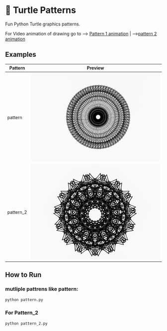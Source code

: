 # 🐢 Turtle Patterns

Fun Python Turtle graphics patterns.

For Video animation of drawing go to --> [Pattern 1 animation](https://www.youtube.com/watch?v=S_h8Rt5jx-4&ab_channel=Flyingsaucer)
                                    |
                                    -->[pattern 2 animation](https://www.youtube.com/watch?v=nb-HSHoxTBw&ab_channel=Flyingsaucer)

## Examples
| Pattern | Preview |
|---------|---------|
| pattern  | ![](pattern.png) |
| pattern_2| ![](pattern_2.png) |

## How to Run
### mutliple pattrens like pattern:
```bash
python pattern.py
```
### For Pattern_2
```bash
python pattern_2.py
```
